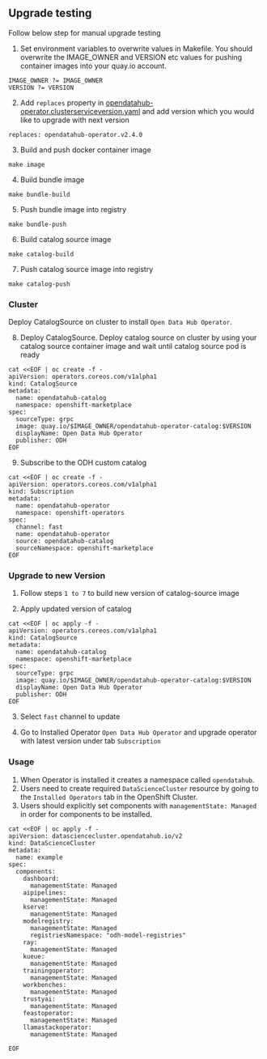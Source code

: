 ## Upgrade testing 
Follow below step for manual upgrade testing 

1. Set environment variables to overwrite values in Makefile. You should overwrite the IMAGE_OWNER and VERSION etc values for pushing container images into your quay.io account.

```
IMAGE_OWNER ?= IMAGE_OWNER
VERSION ?= VERSION
```

2. Add `replaces` property in [opendatahub-operator.clusterserviceversion.yaml](https://github.com/opendatahub-io/opendatahub-operator/blob/114a137d6289c748d421e7560f6f4fdf925e1b1f/config/manifests/bases/opendatahub-operator.clusterserviceversion.yaml) and add version which you would like to upgrade with next version

```
replaces: opendatahub-operator.v2.4.0
```

3. Build and push docker container image

```
make image
```

4. Build bundle image 

```
make bundle-build
```

5. Push bundle image into registry

```
make bundle-push
```

6. Build catalog source image 

```
make catalog-build
```

7. Push catalog source image into registry

```
make catalog-push
```
### Cluster
Deploy CatalogSource on cluster to install `Open Data Hub Operator`.


8. Deploy CatalogSource. Deploy catalog source on cluster by using your catalog source container image and wait until catalog source pod is ready

```console
cat <<EOF | oc create -f -
apiVersion: operators.coreos.com/v1alpha1
kind: CatalogSource
metadata:
  name: opendatahub-catalog
  namespace: openshift-marketplace
spec:
  sourceType: grpc
  image: quay.io/$IMAGE_OWNER/opendatahub-operator-catalog:$VERSION
  displayName: Open Data Hub Operator
  publisher: ODH
EOF
```

9. Subscribe to the ODH custom catalog

```console
cat <<EOF | oc create -f -
apiVersion: operators.coreos.com/v1alpha1
kind: Subscription
metadata:
  name: opendatahub-operator
  namespace: openshift-operators
spec:
  channel: fast
  name: opendatahub-operator
  source: opendatahub-catalog
  sourceNamespace: openshift-marketplace
EOF
```

### Upgrade to new Version

1. Follow steps `1 to 7` to build new version of catalog-source image

2. Apply updated version of catalog

```console
cat <<EOF | oc apply -f -
apiVersion: operators.coreos.com/v1alpha1
kind: CatalogSource
metadata:
  name: opendatahub-catalog
  namespace: openshift-marketplace
spec:
  sourceType: grpc
  image: quay.io/$IMAGE_OWNER/opendatahub-operator-catalog:$VERSION
  displayName: Open Data Hub Operator
  publisher: ODH
EOF
```

3. Select `fast` channel to update

4. Go to Installed Operator `Open Data Hub Operator` and upgrade operator with latest version under tab `Subscription`

### Usage

1. When Operator is installed it creates a namespace called `opendatahub`.
2. Users need to create required `DataScienceCluster` resource by going to the `Installed Operators` tab in the OpenShift Cluster.
3. Users should explicitly set components with `managementState: Managed` in order for components to be installed.

```console
cat <<EOF | oc apply -f -
apiVersion: datasciencecluster.opendatahub.io/v2
kind: DataScienceCluster
metadata:
  name: example
spec:
  components:
    dashboard:
      managementState: Managed
    aipipelines:
      managementState: Managed
    kserve:
      managementState: Managed
    modelregistry:
      managementState: Managed
      registriesNamespace: "odh-model-registries"
    ray:
      managementState: Managed
    kueue:
      managementState: Managed
    trainingoperator:
      managementState: Managed
    workbenches:
      managementState: Managed
    trustyai:
      managementState: Managed
    feastoperator:
      managementState: Managed
    llamastackoperator:
      managementState: Managed
      
EOF
```
